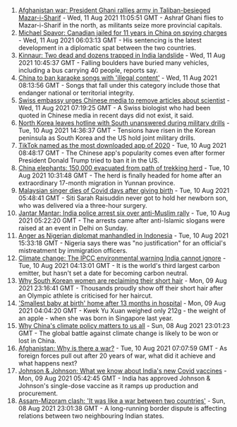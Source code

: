 1. [Afghanistan war: President Ghani rallies army in Taliban-besieged Mazar-i-Sharif](https://www.bbc.co.uk/news/world-asia-58170847) - Wed, 11 Aug 2021 11:05:51 GMT - Ashraf Ghani flies to Mazar-i-Sharif in the north, as militants seize more provincial capitals.
2. [Michael Spavor: Canadian jailed for 11 years in China on spying charges](https://www.bbc.co.uk/news/world-asia-china-58168587) - Wed, 11 Aug 2021 06:03:13 GMT - His sentencing is the latest development in a diplomatic spat between the two countries.
3. [Kinnaur: Two dead and dozens trapped in India landslide](https://www.bbc.co.uk/news/world-asia-india-58171679) - Wed, 11 Aug 2021 10:45:37 GMT - Falling boulders have buried many vehicles, including a bus carrying 40 people, reports say.
4. [China to ban karaoke songs with 'illegal content'](https://www.bbc.co.uk/news/world-asia-china-58168638) - Wed, 11 Aug 2021 08:13:56 GMT - Songs that fall under this category include those that endanger national or territorial integrity.
5. [Swiss embassy urges Chinese media to remove articles about scientist](https://www.bbc.co.uk/news/world-asia-china-58168588) - Wed, 11 Aug 2021 07:19:25 GMT - A Swiss biologist who had been quoted in Chinese media in recent days did not exist, it said.
6. [North Korea leaves hotline with South unanswered during military drills](https://www.bbc.co.uk/news/world-asia-58162289) - Tue, 10 Aug 2021 14:36:37 GMT - Tensions have risen in the Korean peninsula as South Korea and the US hold joint military drills.
7. [TikTok named as the most downloaded app of 2020](https://www.bbc.co.uk/news/business-58155103) - Tue, 10 Aug 2021 08:48:17 GMT - The Chinese app's popularity comes even after former President Donald Trump tried to ban it in the US.
8. [China elephants: 150,000 evacuated from path of trekking herd](https://www.bbc.co.uk/news/world-asia-china-58156099) - Tue, 10 Aug 2021 10:31:48 GMT - The herd is finally headed for home after an extraordinary 17-month migration in Yunnan province.
9. [Malaysian singer dies of Covid days after giving birth](https://www.bbc.co.uk/news/world-asia-58155203) - Tue, 10 Aug 2021 05:48:41 GMT - Siti Sarah Raisuddin never got to hold her newborn son, who was delivered via a three-hour surgery.
10. [Jantar Mantar: India police arrest six over anti-Muslim rally](https://www.bbc.co.uk/news/world-asia-india-58155301) - Tue, 10 Aug 2021 05:22:20 GMT - The arrests came after anti-Islamic slogans were raised at an event in Delhi on Sunday.
11. [Anger as Nigerian diplomat manhandled in Indonesia](https://www.bbc.co.uk/news/world-africa-58159675) - Tue, 10 Aug 2021 15:33:18 GMT - Nigeria says there was "no justification" for an official's mistreatment by immigration officers.
12. [Climate change: The IPCC environmental warning India cannot ignore](https://www.bbc.co.uk/news/world-asia-india-58155294) - Tue, 10 Aug 2021 04:13:01 GMT - It is the world's third largest carbon emitter, but hasn't set a date for becoming carbon neutral.
13. [Why South Korean women are reclaiming their short hair](https://www.bbc.co.uk/news/world-asia-58082355) - Mon, 09 Aug 2021 23:16:41 GMT - Thousands proudly show off their short hair after an Olympic athlete is criticised for her haircut.
14. ['Smallest baby at birth' home after 13 months in hospital](https://www.bbc.co.uk/news/world-asia-58141756) - Mon, 09 Aug 2021 04:04:20 GMT - Kwek Yu Xuan weighed only 212g - the weight of an apple - when she was born in Singapore last year.
15. [Why China's climate policy matters to us all](https://www.bbc.co.uk/news/world-asia-china-57483492) - Sun, 08 Aug 2021 23:01:23 GMT - The global battle against climate change is likely to be won or lost in China.
16. [Afghanistan: Why is there a war?](https://www.bbc.co.uk/news/world-asia-49192495) - Tue, 10 Aug 2021 07:07:59 GMT - As foreign forces pull out after 20 years of war, what did it achieve and what happens next?
17. [Johnson & Johnson: What we know about India's new Covid vaccines](https://www.bbc.co.uk/news/world-asia-india-55748124) - Mon, 09 Aug 2021 05:42:45 GMT - India has approved Johnson & Johnson's single-dose vaccine as it ramps up production and procurement.
18. [Assam-Mizoram clash: 'It was like a war between two countries'](https://www.bbc.co.uk/news/world-asia-india-58066768) - Sun, 08 Aug 2021 23:01:38 GMT - A long-running border dispute is affecting relations between two neighbouring Indian states.
